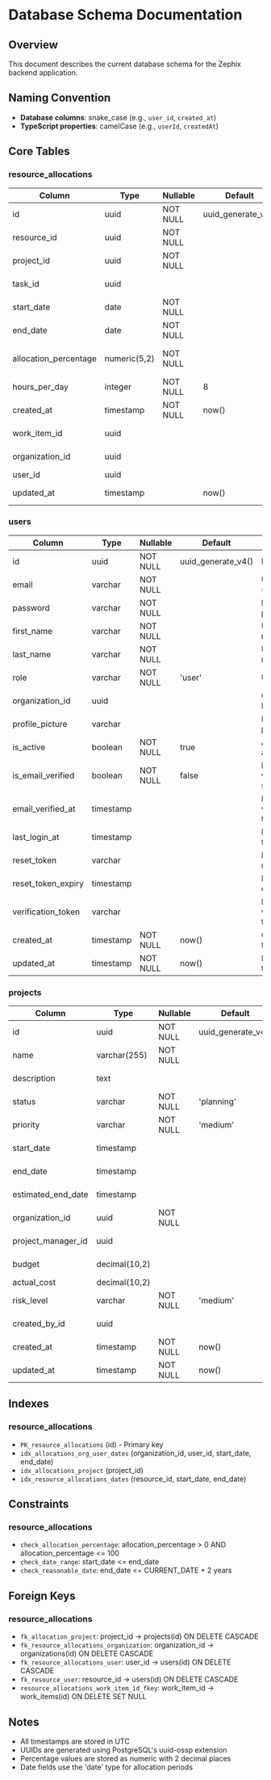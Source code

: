 # Database Schema Documentation

## Overview
This document describes the current database schema for the Zephix backend application.

## Naming Convention
- **Database columns**: snake_case (e.g., `user_id`, `created_at`)
- **TypeScript properties**: camelCase (e.g., `userId`, `createdAt`)

## Core Tables

### resource_allocations
| Column | Type | Nullable | Default | Description |
|--------|------|----------|---------|-------------|
| id | uuid | NOT NULL | uuid_generate_v4() | Primary key |
| resource_id | uuid | NOT NULL | | Resource user ID |
| project_id | uuid | NOT NULL | | Project ID |
| task_id | uuid | | | Task ID (optional) |
| start_date | date | NOT NULL | | Allocation start date |
| end_date | date | NOT NULL | | Allocation end date |
| allocation_percentage | numeric(5,2) | NOT NULL | | Allocation percentage (0-100) |
| hours_per_day | integer | NOT NULL | 8 | Hours per day |
| created_at | timestamp | NOT NULL | now() | Creation timestamp |
| work_item_id | uuid | | | Work item ID (optional) |
| organization_id | uuid | | | Organization ID |
| user_id | uuid | | | User ID |
| updated_at | timestamp | | now() | Last update timestamp |

### users
| Column | Type | Nullable | Default | Description |
|--------|------|----------|---------|-------------|
| id | uuid | NOT NULL | uuid_generate_v4() | Primary key |
| email | varchar | NOT NULL | | User email (unique) |
| password | varchar | NOT NULL | | Hashed password |
| first_name | varchar | NOT NULL | | User first name |
| last_name | varchar | NOT NULL | | User last name |
| role | varchar | NOT NULL | 'user' | User role |
| organization_id | uuid | | | Organization ID |
| profile_picture | varchar | | | Profile picture URL |
| is_active | boolean | NOT NULL | true | Account active status |
| is_email_verified | boolean | NOT NULL | false | Email verification status |
| email_verified_at | timestamp | | | Email verification timestamp |
| last_login_at | timestamp | | | Last login timestamp |
| reset_token | varchar | | | Password reset token |
| reset_token_expiry | timestamp | | | Reset token expiry |
| verification_token | varchar | | | Email verification token |
| created_at | timestamp | NOT NULL | now() | Creation timestamp |
| updated_at | timestamp | NOT NULL | now() | Last update timestamp |

### projects
| Column | Type | Nullable | Default | Description |
|--------|------|----------|---------|-------------|
| id | uuid | NOT NULL | uuid_generate_v4() | Primary key |
| name | varchar(255) | NOT NULL | | Project name |
| description | text | | | Project description |
| status | varchar | NOT NULL | 'planning' | Project status |
| priority | varchar | NOT NULL | 'medium' | Project priority |
| start_date | timestamp | | | Project start date |
| end_date | timestamp | | | Project end date |
| estimated_end_date | timestamp | | | Estimated end date |
| organization_id | uuid | NOT NULL | | Organization ID |
| project_manager_id | uuid | | | Project manager ID |
| budget | decimal(10,2) | | | Project budget |
| actual_cost | decimal(10,2) | | | Actual cost |
| risk_level | varchar | NOT NULL | 'medium' | Risk level |
| created_by_id | uuid | | | Creator user ID |
| created_at | timestamp | NOT NULL | now() | Creation timestamp |
| updated_at | timestamp | NOT NULL | now() | Last update timestamp |

## Indexes

### resource_allocations
- `PK_resource_allocations` (id) - Primary key
- `idx_allocations_org_user_dates` (organization_id, user_id, start_date, end_date)
- `idx_allocations_project` (project_id)
- `idx_resource_allocations_dates` (resource_id, start_date, end_date)

## Constraints

### resource_allocations
- `check_allocation_percentage`: allocation_percentage > 0 AND allocation_percentage <= 100
- `check_date_range`: start_date <= end_date
- `check_reasonable_date`: end_date <= CURRENT_DATE + 2 years

## Foreign Keys

### resource_allocations
- `fk_allocation_project`: project_id → projects(id) ON DELETE CASCADE
- `fk_resource_allocations_organization`: organization_id → organizations(id) ON DELETE CASCADE
- `fk_resource_allocations_user`: user_id → users(id) ON DELETE CASCADE
- `fk_resource_user`: resource_id → users(id) ON DELETE CASCADE
- `resource_allocations_work_item_id_fkey`: work_item_id → work_items(id) ON DELETE SET NULL

## Notes
- All timestamps are stored in UTC
- UUIDs are generated using PostgreSQL's uuid-ossp extension
- Percentage values are stored as numeric with 2 decimal places
- Date fields use the 'date' type for allocation periods
